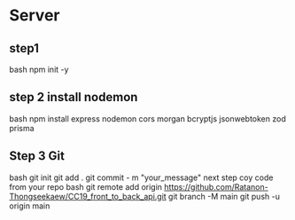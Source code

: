 # Server
## step1 
bash 
npm init -y 
## step 2 install nodemon 
bash
npm install express nodemon cors morgan bcryptjs jsonwebtoken zod prisma

## Step 3 Git 
bash
git init 
git add . 
git commit - m "your_message"
next step 
coy code from your repo
bash
git remote add origin https://github.com/Ratanon-Thongseekaew/CC19_front_to_back_api.git
git branch -M main
git push -u origin main